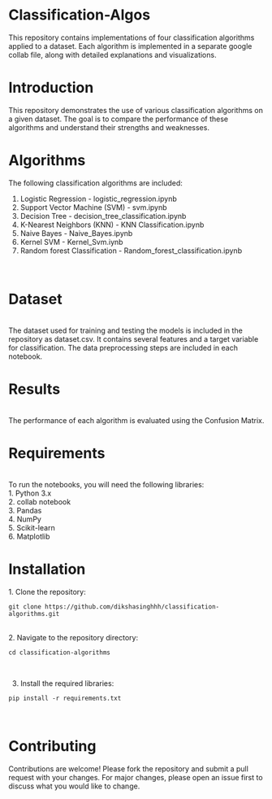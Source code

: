 # Classification-Algos
This repository contains implementations of four classification algorithms applied to a dataset. Each algorithm is implemented in a separate google collab file, along with detailed explanations and visualizations.
# Introduction <br>
This repository demonstrates the use of various classification algorithms on a given dataset. The goal is to compare the performance of these algorithms and understand their strengths and weaknesses.
<br>
# Algorithms <br>
The following classification algorithms are included:

1) Logistic Regression - logistic_regression.ipynb <br>
2) Support Vector Machine (SVM) - svm.ipynb <br>
3) Decision Tree  - decision_tree_classification.ipynb <br>
4) K-Nearest Neighbors (KNN) - KNN Classification.ipynb <br>
5) Naive Bayes - Naive_Bayes.ipynb <br>
6) Kernel SVM - Kernel_Svm.iynb <br>
7) Random forest Classification - Random_forest_classification.ipynb <br>
<br>
<h1>Dataset</h1> <br>
The dataset used for training and testing the models is included in the repository as dataset.csv. It contains several features and a target variable for classification. The data preprocessing steps are included in each notebook.
<br>
<h1>Results</h1> <br>
The performance of each algorithm is evaluated using the Confusion Matrix.
<br>
<h1>Requirements</h1> <br>
To run the notebooks, you will need the following libraries: <br>
1. Python 3.x <br>
2. collab notebook <br>
3. Pandas <br>
4. NumPy <br>
5. Scikit-learn <br>
6. Matplotlib <br>

<h1>Installation</h1>
1. Clone the repository:
<br>

```
git clone https://github.com/dikshasinghhh/classification-algorithms.git
```
<br>
2. Navigate to the repository directory:
<br>


```
cd classification-algorithms 
```
<br>

3. Install the required libraries: <br>

```
pip install -r requirements.txt
```
<br>



<h1>Contributing</h1>
Contributions are welcome! Please fork the repository and submit a pull request with your changes. For major changes, please open an issue first to discuss what you would like to change.






